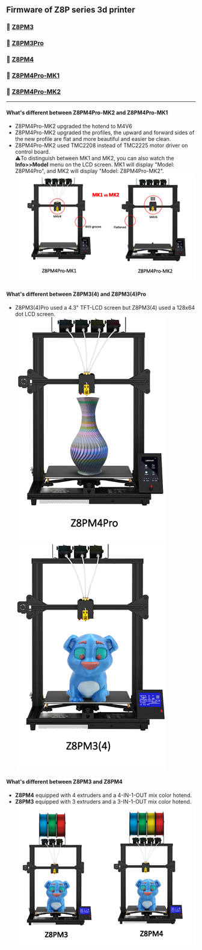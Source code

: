 ## Firmware of Z8P series 3d printer
### :file_folder: [Z8PM3](./Z8PM3/)
### :file_folder: [Z8PM3Pro](./Z8PM3Pro/)
### :file_folder: [Z8PM4](./Z8PM4/)
### :file_folder: [Z8PM4Pro-MK1](./Z8PM4Pro-MK1/)
### :file_folder: [Z8PM4Pro-MK2](./Z8PM4Pro-MK2/)

-----
#### What's different between Z8PM4Pro-MK2 and Z8PM4Pro-MK1
- Z8PM4Pro-MK2 upgraded the hotend to M4V6
- Z8PM4Pro-MK2 upgraded the profiles, the upward and forward sides of the new profile are flat and more beautiful and easier be clean.
- Z8PM4Pro-MK2 used TMC2208 instead of TMC2225 motor driver on control board.    
:warning:To distinguish between MK1 and MK2, you can also watch the **Info>>Model** menu on the LCD screen. MK1 will display "Model: Z8PM4Pro", and MK2 will display "Model: Z8PM4Pro-MK2".
![](./MK1vsMK2.jpg)

#### What's different between Z8PM3(4) and Z8PM3(4)Pro
- Z8PM3(4)Pro used a 4.3" TFT-LCD screen but Z8PM3(4) used a 128x64 dot LCD screen.      
 ![](./Z8PM4Pro.jpg) ![](./Z8PM3.jpg)

#### What's different between Z8PM3 and Z8PM4
- **Z8PM4** equipped with 4 extruders and a 4-IN-1-OUT mix color hotend.    
- **Z8PM3** equipped with 3 extruders and a 3-IN-1-OUT mix color hotend.     
![](./M3vsM4.jpg)
